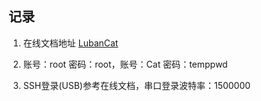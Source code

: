 ## 记录
1. 在线文档地址
[LubanCat](https://doc.embedfire.com/products/link/zh/latest/linux/ebf_lubancat_doc.html)

2. 账号：root 密码：root，账号：Cat 密码：temppwd
3. SSH登录(USB)参考在线文档，串口登录波特率：1500000
